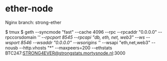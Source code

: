 # ether-node

Nginx branch: strong-ether

$ tmux
$ geth --syncmode "fast" --cache 4096 --rpc --rpcaddr "0.0.0.0" --rpccorsdomain '*' --rpcport 8545 --rpcapi "db, eth, net, web3" --ws --wsport 8546 --wsaddr "0.0.0.0" --wsorigins '*' --wsapi "eth,net,web3" --nousb --http.vhosts "*" --maxpeers=200 --ethstats BTC247:STRONG4EVER@strongstats.mortysnode.nl:3000
